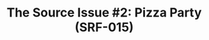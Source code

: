 ---
ee_id: '4114'
site: '1'
type: '2'
long_id: 2013 138 The Source Issue 2 Pizza Party (SRF-015)
url: 2013-138-the-source-pizza-party
year: '2013'
medium: Zine
commission: Creative Capital
add_credit:
dims: 11 x 8.5
pitch: |-
  Source code for “Pizza Party” software (a collaboration with Michael Frumin) printed on archival inks and
   paper, footnoted with artist txt, writing, poetry, whatevz, etc, etc, .........
ps:
live_url:
related: "[16] [2004-009-pizza-party] 2004-009 Pizza Party"
title: 'The Source Issue #2: Pizza Party (SRF-015)'
youtube:
imgs: the-source-pizza-party-srf-015-2013-138-detail-01-database-ih.jpg
subheading:
year2: '2013'
download: the-source-pizza-party-2013-138-digital-master-ih.pdf
add_credits:
related_code: "[2197] [code-pizza-party] Pizza Party (Code)"
! '':
layout: things-i-made
---